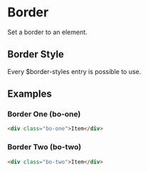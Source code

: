 # Border

Set a border to an element.

## Border Style

Every \$border-styles entry is possible to use.

## Examples

### Border One (**bo-one**)

```html
<div class="bo-one">Item</div>
```

### Border Two (**bo-two**)

```html
<div class="bo-two">Item</div>
```
